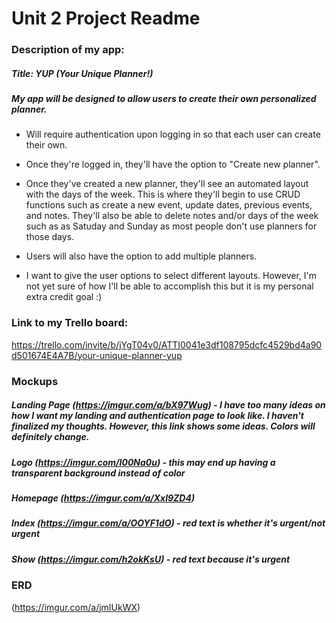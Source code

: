 # Unit 2 Project Readme

### Description of my app:

##### Title: YUP (Your Unique Planner!)

##### My app will be designed to allow users to create their own personalized planner. 

* Will require authentication upon logging in so that each user can create their own.
* Once they're logged in, they'll have the option to "Create new planner".
* Once they've created a new planner, they'll see an automated layout with the days of the week. This is where they'll begin to use CRUD functions such as create a new event, update dates, previous events, and notes. They'll also be able to delete notes and/or days of the week such as as Satuday and Sunday as most people don't use planners for those days.

* Users will also have the option to add multiple planners.

* I want to give the user options to select different layouts. However, I'm not yet sure of how I'll be able to accomplish this but it is my personal extra credit goal :)

### Link to my Trello board:
https://trello.com/invite/b/jYgT04v0/ATTI0041e3df108795dcfc4529bd4a90d501674E4A7B/your-unique-planner-yup

### Mockups

##### Landing Page (https://imgur.com/a/bX97Wug) - I have too many ideas on how I want my landing and authentication page to look like. I haven't finalized my thoughts. However, this link shows some ideas. Colors will definitely change. 

##### Logo (https://imgur.com/I00Na0u) - this may end up having a transparent background instead of color
##### Homepage (https://imgur.com/a/Xxl9ZD4)
##### Index (https://imgur.com/a/OOYF1dO) - red text is whether it's urgent/not urgent
##### Show (https://imgur.com/h2okKsU) - red text because it's urgent

### ERD 
(https://imgur.com/a/jmIUkWX)



